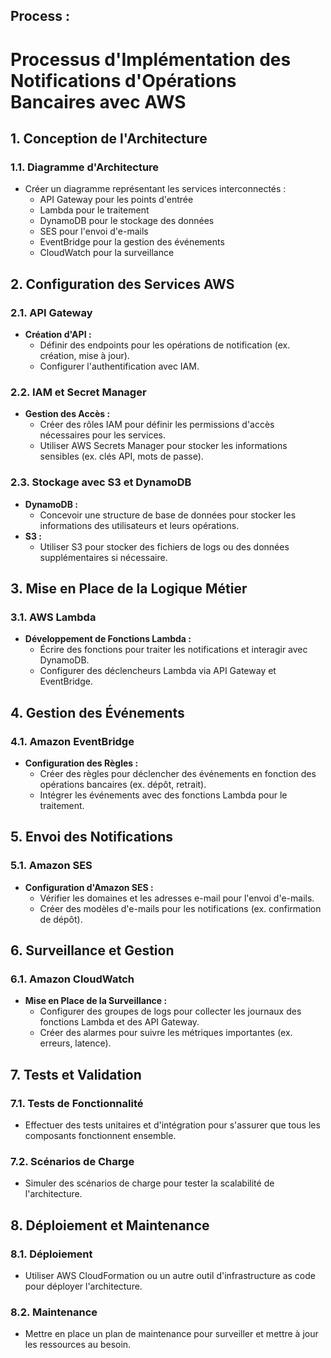 ## Process : 

# Processus d'Implémentation des Notifications d'Opérations Bancaires avec AWS

## 1. Conception de l'Architecture

### 1.1. Diagramme d'Architecture [](<Architecture App.drawio>)
- Créer un diagramme représentant les services interconnectés :
  - API Gateway pour les points d'entrée
  - Lambda pour le traitement
  - DynamoDB pour le stockage des données
  - SES pour l'envoi d'e-mails
  - EventBridge pour la gestion des événements
  - CloudWatch pour la surveillance

## 2. Configuration des Services AWS

### 2.1. API Gateway
- **Création d'API :**
  - Définir des endpoints pour les opérations de notification (ex. création, mise à jour).
  - Configurer l'authentification avec IAM.

### 2.2. IAM et Secret Manager
- **Gestion des Accès :**
  - Créer des rôles IAM pour définir les permissions d'accès nécessaires pour les services.
  - Utiliser AWS Secrets Manager pour stocker les informations sensibles (ex. clés API, mots de passe).

### 2.3. Stockage avec S3 et DynamoDB
- **DynamoDB :**
  - Concevoir une structure de base de données pour stocker les informations des utilisateurs et leurs opérations.
- **S3 :**
  - Utiliser S3 pour stocker des fichiers de logs ou des données supplémentaires si nécessaire.

## 3. Mise en Place de la Logique Métier

### 3.1. AWS Lambda
- **Développement de Fonctions Lambda :**
  - Écrire des fonctions pour traiter les notifications et interagir avec DynamoDB.
  - Configurer des déclencheurs Lambda via API Gateway et EventBridge.

## 4. Gestion des Événements

### 4.1. Amazon EventBridge
- **Configuration des Règles :**
  - Créer des règles pour déclencher des événements en fonction des opérations bancaires (ex. dépôt, retrait).
  - Intégrer les événements avec des fonctions Lambda pour le traitement.

## 5. Envoi des Notifications

### 5.1. Amazon SES
- **Configuration d'Amazon SES :**
  - Vérifier les domaines et les adresses e-mail pour l'envoi d'e-mails.
  - Créer des modèles d'e-mails pour les notifications (ex. confirmation de dépôt).

## 6. Surveillance et Gestion

### 6.1. Amazon CloudWatch
- **Mise en Place de la Surveillance :**
  - Configurer des groupes de logs pour collecter les journaux des fonctions Lambda et des API Gateway.
  - Créer des alarmes pour suivre les métriques importantes (ex. erreurs, latence).

## 7. Tests et Validation

### 7.1. Tests de Fonctionnalité
- Effectuer des tests unitaires et d'intégration pour s'assurer que tous les composants fonctionnent ensemble.

### 7.2. Scénarios de Charge
- Simuler des scénarios de charge pour tester la scalabilité de l'architecture.

## 8. Déploiement et Maintenance

### 8.1. Déploiement
- Utiliser AWS CloudFormation ou un autre outil d'infrastructure as code pour déployer l'architecture.

### 8.2. Maintenance
- Mettre en place un plan de maintenance pour surveiller et mettre à jour les ressources au besoin.


